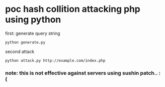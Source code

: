# poc hash collition attacking php using python

first: generate query string

    python generate.py

second attack

    python attack.py http://example.com/index.php

### note: this is not effective against servers using sushin patch.. :(

